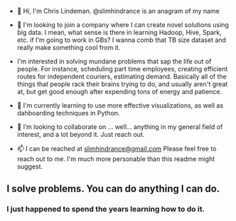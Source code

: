 - 👋 Hi, I'm Chris Lindeman.  @slimhindrance is an anagram of my name
 
- 👀 I'm looking to join a company where I can create novel solutions using big data.  I mean, what sense is there in learning Hadoop, Hive, Spark, etc. if I'm going to work in GBs?  I wanna comb that TB size dataset and really make something cool from it. 

- I'm interested in solving mundane problems that sap the life out of people.  For instance, scheduling part time employees, creating efficient routes for independent couriers, estimating demand.  Basically all of the things that people rack their brains trying to do, and usually aren't great at, but get good enough after expending tons of energy and patience.

- 🌱 I'm currently learning to use more effective visualizations, as well as dahboarding techniques in Python.  
- 💞️ I’m looking to collaborate on ...  well... anything in my general field of interest, and a lot beyond it.  Just reach out.  
- 📫 I can be reached at slimhindrance@gmail.com  Please feel free to reach out to me.  I'm much more personable than this readme might suggest.

## I solve problems.  You can do anything I can do.  
### I just happened to spend the years learning how to do it.  


<!---
slimhindrance/slimhindrance is a ✨ special ✨ repository because its `README.md` (this file) appears on your GitHub profile.
You can click the Preview link to take a look at your changes.
--->






